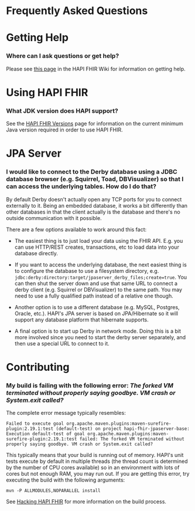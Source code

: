 # Frequently Asked Questions

# Getting Help

### Where can I ask questions or get help?

Please see [this page](https://github.com/jamesagnew/hapi-fhir/wiki/Getting-Help) in the HAPI FHIR Wiki for information on getting help.

# Using HAPI FHIR

### What JDK version does HAPI support?

See the [HAPI FHIR Versions](/docs/introduction/versions.html) page for information on the current minimum Java version required in order to use HAPI FHIR.

# JPA Server

### I would like to connect to the Derby database using a JDBC database browser (e.g. Squirrel, Toad, DBVisualizer) so that I can access the underlying tables. How do I do that?

By default Derby doesn't actually open any TCP ports for you to connect externally to it. Being an embedded database, it works a bit differently than other databases in that the client actually is the database and there's no outside communication with it possible.

There are a few options available to work around this fact:

* The easiest thing is to just load your data using the FHIR API. E.g. you can use HTTP/REST creates, transactions, etc to load data into your database directly.

* If you want to access the underlying database, the next easiest thing is to configure the database to use a filesystem directory, e.g. `jdbc:derby:directory:target/jpaserver_derby_files;create=true`. You can then shut the server down and use that same URL to connect a derby client (e.g. Squirrel or DBVisualizer) to the same path. You may need to use a fully qualified path instead of a relative one though.

* Another option is to use a different database (e.g. MySQL, Postgres, Oracle, etc.). HAPI's JPA server is based on JPA/Hibernate so it will support any database platform that hibernate supports.

* A final option is to start up Derby in network mode. Doing this is a bit more involved since you need to start the derby server separately, and then use a special URL to connect to it.

# Contributing

### My build is failing with the following error: *The forked VM terminated without properly saying goodbye. VM crash or System.exit called?*

The complete error message typically resembles:

```
Failed to execute goal org.apache.maven.plugins:maven-surefire-plugin:2.19.1:test (default-test) on project hapi-fhir-jpaserver-base: Execution default-test of goal org.apache.maven.plugins:maven-surefire-plugin:2.19.1:test failed: The forked VM terminated without properly saying goodbye. VM crash or System.exit called?
```

This typically means that your build is running out of memory. HAPI's unit tests execute by default in multiple threads (the thread count is determined by the number of CPU cores available) so in an environment with lots of cores but not enough RAM, you may run out. If you are getting this error, try executing the build with the following arguments:

```
mvn -P ALLMODULES,NOPARALLEL install
```

See [Hacking HAPI FHIR](/docs/contributing/hacking_guide.html) for more information on the build process.
